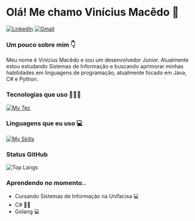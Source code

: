 # Olá! Me chamo Vinícius Macêdo 👋

[![LinkedIn](https://img.shields.io/badge/LinkedIn-0077B5?style=for-the-badge&logo=linkedin&logoColor=white)](https://www.linkedin.com/in/viníciusmacedo0804)
[![Gmail](https://img.shields.io/badge/Gmail-D14836?style=for-the-badge&logo=gmail&logoColor=white)](mailto:vinimaiscedo08@gmail.com)

### Um pouco sobre mim 👇

Meu nome é Vinícius Macêdo e sou um desenvolvedor Junior. Atualmente estou estudando Sistemas de Informação e buscando aprimorar minhas habilidades em linguagens de programação, atualmente focado em Java, C# e Python.

### Tecnologias que uso 🧑🏻‍💻

[![My Tec](https://skillicons.dev/icons?i=idea,vscode,github,unity)](https://skillicons.dev)


### Linguagens que eu uso 💻

[![My Skills](https://skillicons.dev/icons?i=cs,java,py,spring,bootstrap,html,js,mysql,go)](https://skillicons.dev)

### Status GitHub

![Top Langs](https://github-readme-stats.vercel.app/api/top-langs/?username=vinimaisced0&layout=compact)

### Aprendendo no momento..
- Cursando Sistemas de Informação na Unifacisa 💻
- C# 🧑‍💻
- Golang 💻


